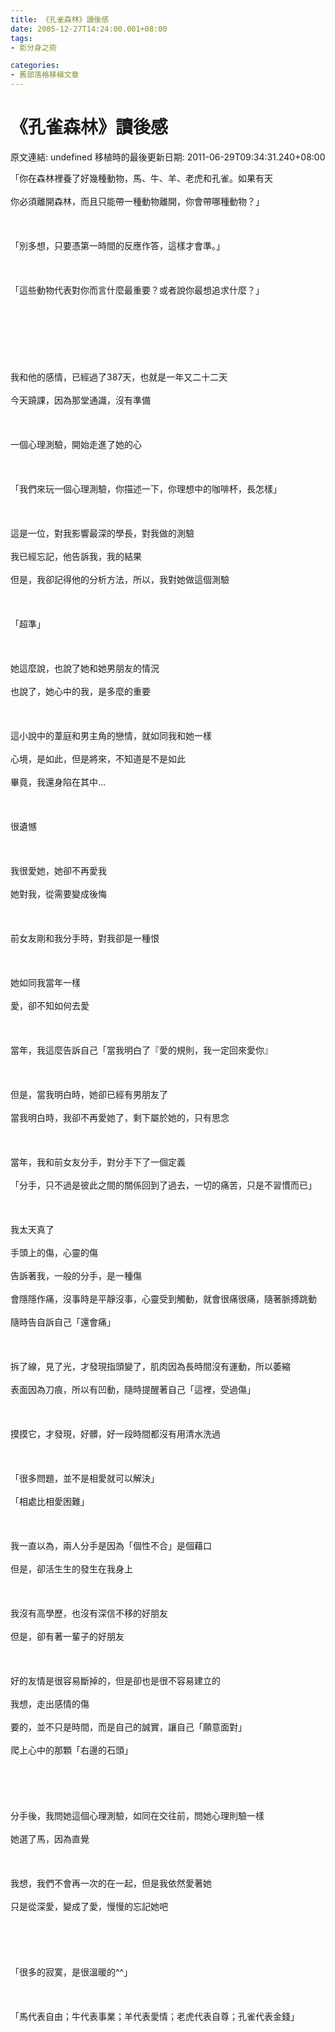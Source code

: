 ```yaml
---
title: 《孔雀森林》讀後感
date: 2005-12-27T14:24:00.001+08:00
tags: 
- 影分身之術

categories:
- 舊部落格移植文章
---
```


# 《孔雀森林》讀後感

原文連結: undefined
移植時的最後更新日期: 2011-06-29T09:34:31.240+08:00

「你在森林裡養了好幾種動物，馬、牛、羊、老虎和孔雀。如果有天<br /><br />你必須離開森林，而且只能帶一種動物離開，你會帶哪種動物？」<br /><br /><br /><br />「別多想，只要憑第一時間的反應作答，這樣才會準。」<br /><br /><br /><br />「這些動物代表對你而言什麼最重要？或者說你最想追求什麼？」<br /><br /><br /><br /><br /><br /><br /><br />我和他的感情，已經過了387天，也就是一年又二十二天<br /><br />今天蹺課，因為那堂通識，沒有準備<br /><br /><br /><br />一個心理測驗，開始走進了她的心<br /><br /><br /><br />「我們來玩一個心理測驗，你描述一下，你理想中的咖啡杯，長怎樣」<br /><br /><br /><br />這是一位，對我影響最深的學長，對我做的測驗<br /><br />我已經忘記，他告訴我，我的結果<br /><br />但是，我卻記得他的分析方法，所以，我對她做這個測驗<br /><br /><br /><br />「超準」<br /><br /><br /><br />她這麼說，也說了她和她男朋友的情況<br /><br />也說了，她心中的我，是多麼的重要<br /><br /><br /><br />這小說中的葦庭和男主角的戀情，就如同我和她一樣<br /><br />心境，是如此，但是將來，不知道是不是如此<br /><br />畢竟，我還身陷在其中...<br /><br /><br /><br />很遺憾<br /><br /><br /><br />我很愛她，她卻不再愛我<br /><br />她對我，從需要變成後悔<br /><br /><br /><br />前女友剛和我分手時，對我卻是一種恨<br /><br /><br /><br />她如同我當年一樣<br /><br />愛，卻不知如何去愛<br /><br /><br /><br />當年，我這麼告訴自己「當我明白了『愛的規則，我一定回來愛你』<br /><br /><br /><br />但是，當我明白時，她卻已經有男朋友了<br /><br />當我明白時，我卻不再愛她了，剩下屬於她的，只有思念<br /><br /><br /><br />當年，我和前女友分手，對分手下了一個定義<br /><br />「分手，只不過是彼此之間的關係回到了過去，一切的痛苦，只是不習慣而已」<br /><br /><br /><br />我太天真了<br /><br />手頭上的傷，心靈的傷<br /><br />告訴著我，一般的分手，是一種傷<br /><br />會隱隱作痛，沒事時是平靜沒事，心靈受到觸動，就會很痛很痛，隨著脈搏跳動<br /><br />隨時告自訴自己「還會痛」<br /><br /><br /><br />拆了線，見了光，才發現指頭變了，肌肉因為長時間沒有運動，所以萎縮<br /><br />表面因為刀痕，所以有凹動，隨時提醒著自己「這裡，受過傷」<br /><br /><br /><br />摸摸它，才發現，好髒，好一段時間都沒有用清水洗過<br /><br /><br /><br />「很多問題，並不是相愛就可以解決」<br /><br />「相處比相愛困難」<br /><br /><br /><br />我一直以為，兩人分手是因為「個性不合」是個藉口<br /><br />但是，卻活生生的發生在我身上<br /><br /><br /><br />我沒有高學歷，也沒有深信不移的好朋友<br /><br />但是，卻有著一輩子的好朋友<br /><br /><br /><br />好的友情是很容易斷掉的，但是卻也是很不容易建立的<br /><br />我想，走出感情的傷<br /><br />要的，並不只是時間，而是自己的誠實，讓自己「願意面對」<br /><br />爬上心中的那顆「右邊的石頭」<br /><br /><br /><br /><br /><br />分手後，我問她這個心理測驗，如同在交往前，問她心理則驗一樣<br /><br />她選了馬，因為直覺<br /><br /><br /><br />我想，我們不會再一次的在一起，但是我依然愛著她<br /><br />只是從深愛，變成了愛，慢慢的忘記她吧<br /><br /><br /><br /><br /><br />「很多的寂寞，是很溫暖的^^」<br /><br /><br /><br />「馬代表自由；牛代表事業；羊代表愛情；老虎代表自尊；孔雀代表金錢」
